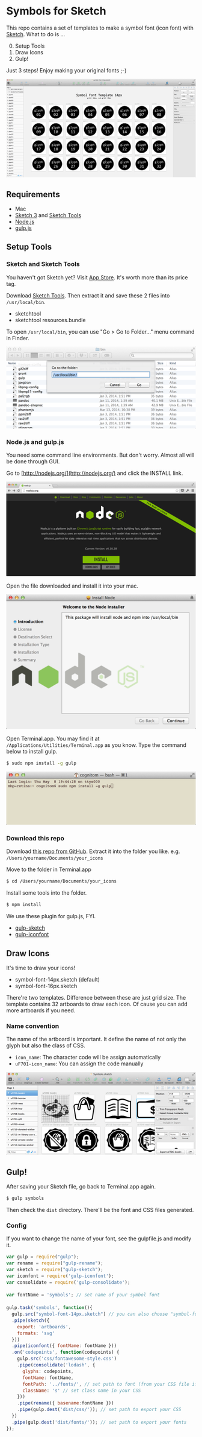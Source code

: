 # Symbols for Sketch

This repo contains a set of templates to make a symbol font (icon font) with [Sketch](http://bohemiancoding.com/sketch). What to do is ...

0. Setup Tools
0. Draw Icons
0. Gulp!

Just 3 steps! Enjoy making your original fonts ;-)

![Screenshot of Template](images/template.png)


## Requirements

- Mac
- [Sketch 3](http://bohemiancoding.com/sketch) and [Sketch Tools](http://bohemiancoding.com/sketch/tool/)
- [Node.js](http://nodejs.org/)
- [gulp.js](http://gulpjs.com/)


## Setup Tools

### Sketch and Sketch Tools

You haven't got Sketch yet? Visit [App Store](https://itunes.apple.com/jp/app/sketch-3/id852320343?l=en&mt=12). It's worth more than its price tag.

Download [Sketch Tools](http://sketchtool.bohemiancoding.com/sketchtool-latest.zip). Then extract it and save these 2 files into `/usr/local/bin`.

- sketchtool
- sketchtool resources.bundle 

To open `/usr/local/bin`, you can use "Go > Go to Folder..." menu command in Finder.

![Go > Go to Folder... in Finder](images/finder.png)


### Node.js and gulp.js

You need some command line environments. But don't worry. Almost all will be done through GUI.

Go to [http://nodejs.org/](http://nodejs.org/) and click the INSTALL link.

![Node.js](images/nodejs.png)

Open the file downloaded and install it into your mac.

![Install Node.js](images/install-node.png)

Open Terminal.app. You may find it at `/Applications/Utilities/Terminal.app` as you know. Type the command below to install gulp.

```bash
$ sudo npm install -g gulp
```

![$ sudo npm install -g gulp](images/install-gulp.png)


### Download this repo

Download [this repo from GitHub](https://github.com/cognitom/symbols-for-sketch/archive/master.zip). Extract it into the folder you like. e.g. `/Users/yourname/Documents/your_icons`

Move to the folder in Terminal.app

```bash
$ cd /Users/yourname/Documents/your_icons
```

Install some tools into the folder.

```bash
$ npm install
```

We use these plugin for gulp.js, FYI.

- [gulp-sketch](https://github.com/cognitom/gulp-sketch)
- [gulp-iconfont](https://github.com/nfroidure/gulp-iconfont)


## Draw Icons

It's time to draw your icons!

- symbol-font-14px.sketch (default)
- symbol-font-16px.sketch

There're two templates. Difference between these are just grid size. The template contains 32 artboards to draw each icon. Of cause you can add more artboards if you need.


### Name convention

The name of the artboard is important. It define the name of not only the glyph but also the class of CSS.

- `icon_name`: The character code will be assign automatically
- `uF701-icon_name`: You can assign the code manually

![The name of artboard](images/sample.png)


## Gulp!

After saving your Sketch file, go back to Terminal.app again.

```bash
$ gulp symbols
```

Then check the `dist` directory. There'll be the font and CSS files generated.


### Config

If you want to change the name of your font, see the gulpfile.js and modify it.

```javascript
var gulp = require("gulp");
var rename = require("gulp-rename");
var sketch = require("gulp-sketch");
var iconfont = require('gulp-iconfont');
var consolidate = require('gulp-consolidate');

var fontName = 'symbols'; // set name of your symbol font

gulp.task('symbols', function(){
  gulp.src("symbol-font-14px.sketch") // you can also choose "symbol-font-16px.sketch"
  .pipe(sketch({
    export: 'artboards',
    formats: 'svg'
  }))
  .pipe(iconfont({ fontName: fontName }))
  .on('codepoints', function(codepoints) {
    gulp.src('css/fontawesome-style.css')
    .pipe(consolidate('lodash', {
      glyphs: codepoints,
      fontName: fontName,
      fontPath: '../fonts/', // set path to font (from your CSS file if relative)
      className: 's' // set class name in your CSS
    }))
    .pipe(rename({ basename:fontName }))
    .pipe(gulp.dest('dist/css/')); // set path to export your CSS
  })
  .pipe(gulp.dest('dist/fonts/')); // set path to export your fonts
});
```


